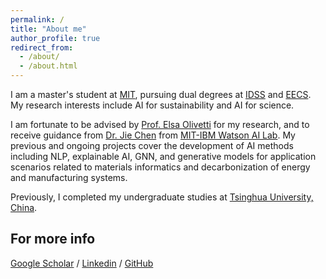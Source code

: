```yaml
---
permalink: /
title: "About me"
author_profile: true
redirect_from: 
  - /about/
  - /about.html
---
```


I am a master's student at [MIT](https://www.mit.edu/), pursuing dual degrees at [IDSS](https://idss.mit.edu/about-us/) and [EECS](https://www.eecs.mit.edu/). My research interests include AI for sustainability and AI for science. 

I am fortunate to be advised by [Prof. Elsa Olivetti](https://dmse.mit.edu/faculty/elsa-a-olivetti/) for my research, and to receive guidance from [Dr. Jie Chen](https://jiechenjiechen.github.io/) from [MIT-IBM Watson AI Lab](https://mitibmwatsonailab.mit.edu/). My previous and ongoing projects cover the development of AI methods including NLP, explainable AI, GNN, and generative models for application scenarios related to materials informatics and decarbonization of energy and manufacturing systems.

Previously, I completed my undergraduate studies at [Tsinghua University, China](https://www.tsinghua.edu.cn/en/).

For more info
------
[Google Scholar](https://scholar.google.com/citations?user=P2itvyMAAAAJ&hl=en) / [Linkedin](https://www.linkedin.com/in/yifei-duan/) / [GitHub](https://github.com/YifeiDuan)
